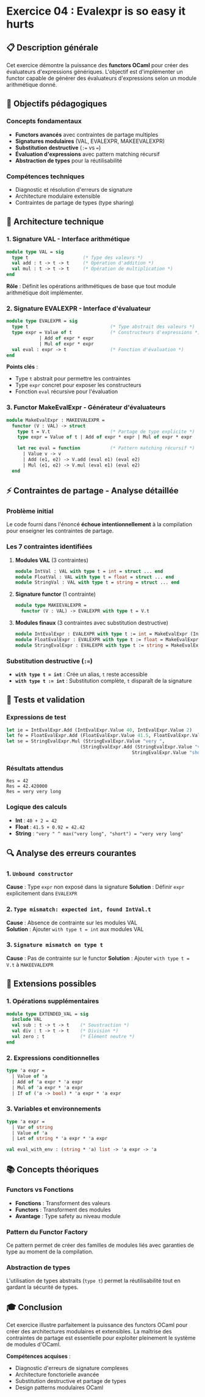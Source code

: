 # Exercice 04 : Evalexpr is so easy it hurts

## 📋 Description générale

Cet exercice démontre la puissance des **functors OCaml** pour créer des évaluateurs d'expressions génériques. L'objectif est d'implémenter un functor capable de générer des évaluateurs d'expressions selon un module arithmétique donné.

## 🎯 Objectifs pédagogiques

### Concepts fondamentaux

- **Functors avancés** avec contraintes de partage multiples
- **Signatures modulaires** (VAL, EVALEXPR, MAKEEVALEXPR)
- **Substitution destructive** (`:=` vs `=`)
- **Évaluation d'expressions** avec pattern matching récursif
- **Abstraction de types** pour la réutilisabilité

### Compétences techniques

- Diagnostic et résolution d'erreurs de signature
- Architecture modulaire extensible
- Contraintes de partage de types (type sharing)

## 🔧 Architecture technique

### 1. Signature VAL - Interface arithmétique

```ocaml
module type VAL = sig
  type t                    (* Type des valeurs *)
  val add : t -> t -> t     (* Opération d'addition *)
  val mul : t -> t -> t     (* Opération de multiplication *)
end
```

**Rôle** : Définit les opérations arithmétiques de base que tout module arithmétique doit implémenter.

### 2. Signature EVALEXPR - Interface d'évaluateur

```ocaml
module type EVALEXPR = sig
  type t                              (* Type abstrait des valeurs *)
  type expr = Value of t              (* Constructeurs d'expressions *)
            | Add of expr * expr
            | Mul of expr * expr
  val eval : expr -> t                (* Fonction d'évaluation *)
end
```

**Points clés** :

- Type `t` abstrait pour permettre les contraintes
- Type `expr` concret pour exposer les constructeurs
- Fonction `eval` récursive pour l'évaluation

### 3. Functor MakeEvalExpr - Générateur d'évaluateurs

```ocaml
module MakeEvalExpr : MAKEEVALEXPR =
  functor (V : VAL) -> struct
    type t = V.t                      (* Partage de type explicite *)
    type expr = Value of t | Add of expr * expr | Mul of expr * expr

    let rec eval = function           (* Pattern matching récursif *)
      | Value v -> v
      | Add (e1, e2) -> V.add (eval e1) (eval e2)
      | Mul (e1, e2) -> V.mul (eval e1) (eval e2)
  end
```

## ⚡ Contraintes de partage - Analyse détaillée

### Problème initial

Le code fourni dans l'énoncé **échoue intentionnellement** à la compilation pour enseigner les contraintes de partage.

### Les 7 contraintes identifiées

1. **Modules VAL** (3 contraintes)

   ```ocaml
   module IntVal : VAL with type t = int = struct ... end
   module FloatVal : VAL with type t = float = struct ... end
   module StringVal : VAL with type t = string = struct ... end
   ```

2. **Signature functor** (1 contrainte)

   ```ocaml
   module type MAKEEVALEXPR =
     functor (V : VAL) -> EVALEXPR with type t = V.t
   ```

3. **Modules finaux** (3 contraintes avec substitution destructive)
   ```ocaml
   module IntEvalExpr : EVALEXPR with type t := int = MakeEvalExpr (IntVal)
   module FloatEvalExpr : EVALEXPR with type t := float = MakeEvalExpr (FloatVal)
   module StringEvalExpr : EVALEXPR with type t := string = MakeEvalExpr (StringVal)
   ```

### Substitution destructive (`:=`)

- **`with type t = int`** : Crée un alias, `t` reste accessible
- **`with type t := int`** : Substitution complète, `t` disparaît de la signature

## 🧪 Tests et validation

### Expressions de test

```ocaml
let ie = IntEvalExpr.Add (IntEvalExpr.Value 40, IntEvalExpr.Value 2)
let fe = FloatEvalExpr.Add (FloatEvalExpr.Value 41.5, FloatEvalExpr.Value 0.92)
let se = StringEvalExpr.Mul (StringEvalExpr.Value "very ",
                           (StringEvalExpr.Add (StringEvalExpr.Value "very long",
                                              StringEvalExpr.Value "short")))
```

### Résultats attendus

```
Res = 42
Res = 42.420000
Res = very very long
```

### Logique des calculs

- **Int** : `40 + 2 = 42`
- **Float** : `41.5 + 0.92 = 42.42`
- **String** : `"very " ^ max("very long", "short") = "very very long"`

## 🔍 Analyse des erreurs courantes

### 1. `Unbound constructor`

**Cause** : Type `expr` non exposé dans la signature
**Solution** : Définir `expr` explicitement dans `EVALEXPR`

### 2. `Type mismatch: expected int, found IntVal.t`

**Cause** : Absence de contrainte sur les modules VAL  
**Solution** : Ajouter `with type t = int` aux modules VAL

### 3. `Signature mismatch on type t`

**Cause** : Pas de contrainte sur le functor
**Solution** : Ajouter `with type t = V.t` à `MAKEEVALEXPR`

## 🚀 Extensions possibles

### 1. Opérations supplémentaires

```ocaml
module type EXTENDED_VAL = sig
  include VAL
  val sub : t -> t -> t    (* Soustraction *)
  val div : t -> t -> t    (* Division *)
  val zero : t             (* Élément neutre *)
end
```

### 2. Expressions conditionnelles

```ocaml
type 'a expr =
  | Value of 'a
  | Add of 'a expr * 'a expr
  | Mul of 'a expr * 'a expr
  | If of ('a -> bool) * 'a expr * 'a expr
```

### 3. Variables et environnements

```ocaml
type 'a expr =
  | Var of string
  | Value of 'a
  | Let of string * 'a expr * 'a expr

val eval_with_env : (string * 'a) list -> 'a expr -> 'a
```

## 📚 Concepts théoriques

### Functors vs Fonctions

- **Fonctions** : Transforment des valeurs
- **Functors** : Transforment des modules
- **Avantage** : Type safety au niveau module

### Pattern du Functor Factory

Ce pattern permet de créer des familles de modules liés avec garanties de type au moment de la compilation.

### Abstraction de types

L'utilisation de types abstraits (`type t`) permet la réutilisabilité tout en gardant la sécurité de types.

## 🎓 Conclusion

Cet exercice illustre parfaitement la puissance des functors OCaml pour créer des architectures modulaires et extensibles. La maîtrise des contraintes de partage est essentielle pour exploiter pleinement le système de modules d'OCaml.

**Compétences acquises** :

- Diagnostic d'erreurs de signature complexes
- Architecture fonctorielle avancée
- Substitution destructive et partage de types
- Design patterns modulaires OCaml
